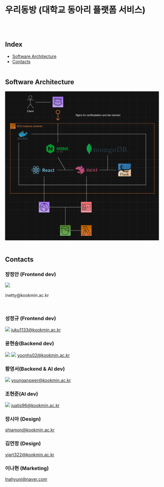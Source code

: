 # 우리동방 (대학교 동아리 플랫폼 서비스)

<br/>
<br/>

## Index

- [Software Architecture](#software-architecture)
- [Contacts](#contacts)
  <br/>
  <br/>

## Software Architecture

![Software Architecture](./assets/Software%20Architecture.png)
<br/>
<br/>

## Contacts

### 장정안 (Frontend dev)

<a href=""><img src="https://img.shields.io/badge/GitHub-100000?style=for-the-badge&logo=github&logoColor=white" style="height: 30px"/></a>
<br>

<p sytle="color: black; pointer: default">inetty@kookmin.ac.kr</p>
<br/>

### 성정규 (Frontend dev)

<a href="https://github.com/seongjeongkyu1"><img src="https://img.shields.io/badge/GitHub-100000?style=for-the-badge&logo=github&logoColor=white" style="height: 30px"/></a>
juku1133@kookmin.ac.kr
<br/>

### 윤현승(Backend dev)

<a href=""><img src="https://img.shields.io/badge/GitHub-100000?style=for-the-badge&logo=github&logoColor=white" style="height: 30px"/></a>
<a href="https://velog.io/@yoonhs0201"><img src="https://img.shields.io/badge/Velog-20C997?style=flat-square&logo=velog&logoColor=white" style="height: 30px"/></a>
yoonhs02@kookmin.ac.kr
<br/>

### 황영서(Backend & AI dev)

<a href="https://github.com/younganswer"><img src="https://img.shields.io/badge/GitHub-100000?style=for-the-badge&logo=github&logoColor=white" style="height: 30px"/></a>
younganswer@kookmin.ac.kr
<br/>

### 조현준(AI dev)

<a href=""><img src="https://img.shields.io/badge/GitHub-100000?style=for-the-badge&logo=github&logoColor=white" style="height: 30px"/></a>
juatis96@kookmin.ac.kr
<br/>

### 장시아 (Design)

shiamon@kookmin.ac.kr
<br/>

### 김연정 (Design)

yjart322@kookmin.ac.kr
<br/>

### 이나현 (Marketing)

lnahyuni@naver.com

